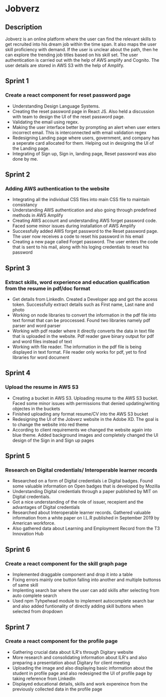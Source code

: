 # Jobverz

## Description

Jobverz is an online platform where the user can find the relevant skills to get recruited into his dream job within the time span. It also maps the user skill proficiency with demand. If the user is unclear about the path, then he can explore the trending job titles based on his skill set. The user authentication is carried out with the help of AWS amplify and Cognito. The user details are stored in AWS S3 with the help of Amplify.


## Sprint 1

### Create a react component for reset password page

* Understanding Design Language Systems.
* Creating the reset password page in React JS. Also held a discussion with team to design the UI of the reset password page.
* Validating the email using regex.
* Making the user interface better by prompting an alert when user enters incorrect email. This is interconnected with email validation regex
* Redesigning Landing page where users, government, and company has a seperate card allocated for them. Helping out in designing the UI of the Landing page.
* Integrating of Sign up, Sign in, landing page, Reset password was also done by me.

## Sprint 2

### Adding AWS authentication to the website

* Integrating all the individual CSS files into main CSS file to maintain consistancy
* Understanding AWS authentication and also going through predefined methods in AWS Amplify
* Creating AWS account and understanding AWS forget password code. Faced some minor issues during installation of AWS Amplify
* Successfully added AWS forget password to the Reset password page. The user now receives a code to reset his password in his email
* Creating a new page called Forget password. The user enters the code that is sent to his mail, along with his loging credentials to reset his password

## Sprint 3

### Extract skills, word experience and education qualification from the resume in pdf/doc format

* Get details from LinkedIn. Created a Developer app and got the access token. Successfully extract details such as First name, Last nane and photo
* Working on node libraries to convert the information in the pdf file into text format that can be proccessed. Found two libraries namely pdf parser and word parser
* Working with pdf reader where it directly converts the data in text file that is uploaded in the website. Pdf reader gave binary output for pdf and word files instead of text 
* Working with file reader. The information in the pdf file is being displayed in text format. File reader only works for pdf, yet to find libraries for word document

## Sprint 4

### Upload the resume in AWS S3

* Creating a bucket in AWS S3. Uploading resume to the AWS S3 bucket. Faced some minor issues with permissions that denied updating/writing objectes in the buckets
* Finished uploading any format resume/CV into the AWS S3 bucket
* Redesigning the UI of the Jobverz website in the Adobe XD. The goal is to change the website into red theme 
* According to client requirements we changed the website again into blue theme. Added background images and completely changed the UI design of the Sign in and Sign up pages

## Sprint 5

### Research on Digital credentials/ Interoperable learner records

* Researched on a form of Digital credentials i.e Digital badges. Found some valuable information on Open badges that is developed by Mozilla
* Understanding Digital credentials through a paper published by MIT on Digital credentials. 
* Got a nice understanding of the role of issuer, recepient and the advantages of Digital credentials
* Researched about Interoperable learner records. Gathered valuable information from a white paper on I.L.R published in September 2019 by American workforce. 
* Also gathered data about Learning and Employment Record from the T3 Innovation Hub

## Sprint 6

### Create a react component for the skill graph page

* Implemented draggable component and drop it into a table
* Fixing errors mainly one button falling into another and multiple buttonss of same skill
* Implenting search bar where the user can add skills after selecting from auto complete search
* Used npm Tyhpehead module to implement autocomplete search bar and also added funtionality of directly adding skill buttons when selected from dropdown

## Sprint 7

### Create a react component for the profile page

* Gathering crucial data about ILR's through Digitary website
* More research and consolidating information about ILR's and also preparing a presentation about Digitary for client meeting
* Uploading the image and also displaying basic information about the student in profile page and also redesigned the UI of profile page by taking reference from LinkedIn
* Displayed educational details, skills and work expereince from the previously collected data in the profile page


